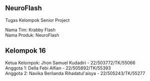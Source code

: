 ## NeuroFlash
Tugas Kelompok Senior Project

Nama Tim: Krabby Flash  
Nama Produk: NeuroFlash

## Kelompok 16  
Ketua Kelompok: Jhon Samuel Kudadiri - 22/503772/TK/55066  
Anggota 1: Della Febi Alfian - 22/505892/TK/55393  
Anggota 2: Navika Berlianda Rihadatul'aisya - 22/505243/TK/55277   
